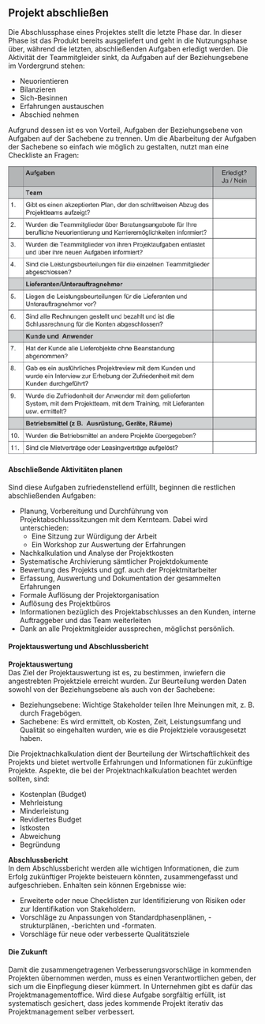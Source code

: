 ﻿## Projekt abschließen

Die Abschlussphase eines Projektes stellt die letzte Phase dar. In dieser Phase ist das Produkt bereits ausgeliefert und geht in die Nutzungsphase über, während die letzten, abschließenden Aufgaben erledigt werden. Die Aktivität der Teammitgleider sinkt, da Aufgaben auf der Beziehungsebene im Vordergrund stehen:
- Neuorientieren
- Bilanzieren
- Sich-Besinnen
- Erfahrungen austauschen
- Abschied nehmen

Aufgrund dessen ist es von Vorteil, Aufgaben der Beziehungsebene von Aufgaben auf der Sachebene zu trennen. Um die Abarbeitung der Aufgaben der Sachebene so einfach wie möglich zu gestalten, nutzt man eine Checkliste an Fragen:

![Checkliste mit abschließenden Aufgaben](Bilder/HannesRueffer/ChecklisteAbschluss.png)

#### Abschließende Aktivitäten planen

Sind diese Aufgaben zufriedenstellend erfüllt, beginnen die restlichen abschließenden Aufgaben:
- Planung, Vorbereitung und Durchführung von Projektabschlusssitzungen mit dem Kernteam. Dabei wird unterschieden:
  - Eine Sitzung zur Würdigung der Arbeit
  - Ein Workshop zur Auswertung der Erfahrungen
- Nachkalkulation und Analyse der Projektkosten
- Systematische Archivierung sämtlicher Projektdokumente
- Bewertung des Projekts und ggf. auch der Projektmitarbeiter
- Erfassung, Auswertung und Dokumentation der gesammelten Erfahrungen
- Formale Auflösung der Projektorganisation
- Auflösung des Projektbüros
- Informationen bezüglich des Projektabschlusses an den Kunden, interne Auftraggeber und das Team weiterleiten
- Dank an alle Projektmitgleider aussprechen, möglichst persönlich.

#### Projektauswertung und Abschlussbericht

**Projektauswertung**  
Das Ziel der Projektauswertung ist es, zu bestimmen, inwiefern die angestrebten Projektziele erreicht wurden. Zur Beurteilung werden Daten sowohl von der Beziehungsebene als auch von der Sachebene:
- Beziehungsebene: Wichtige Stakeholder teilen Ihre Meinungen mit, z. B. durch Fragebögen.
- Sachebene: Es wird ermittelt, ob Kosten, Zeit, Leistungsumfang und Qualität so eingehalten wurden, wie es die Projektziele vorausgesetzt haben.

Die Projektnachkalkulation dient der Beurteilung der Wirtschaftlichkeit des Projekts und bietet wertvolle Erfahrungen und Informationen für zukünftige Projekte. Aspekte, die bei der Projektnachkalkulation beachtet werden sollten, sind:
- Kostenplan (Budget)
- Mehrleistung
- Minderleistung
- Revidiertes Budget
- Istkosten
- Abweichung
- Begründung

**Abschlussbericht**  
In dem Abschlussbericht werden alle wichtigen Informationen, die zum Erfolg zukünftiger Projekte beisteuern könnten, zusammengefasst und aufgeschrieben. Enhalten sein können Ergebnisse wie:
- Erweiterte oder neue Checklisten zur Identifizierung von Risiken oder zur Identifikation von Stakeholdern.
- Vorschläge zu Anpassungen von Standardphasenplänen, -strukturplänen, -berichten und -formaten.
- Vorschläge für neue oder verbesserte Qualitätsziele

#### Die Zukunft
Damit die zusammengetragenen Verbesserungsvorschläge in kommenden Projekten übernommen werden, muss es einen Verantwortlichen geben, der sich um die Einpflegung dieser kümmert. In Unternehmen gibt es dafür das Projektmanagementoffice.
Wird diese Aufgabe sorgfältig erfüllt, ist systematisch gesichert, dass jedes kommende Projekt iterativ das Projektmanagement selber verbessert.
